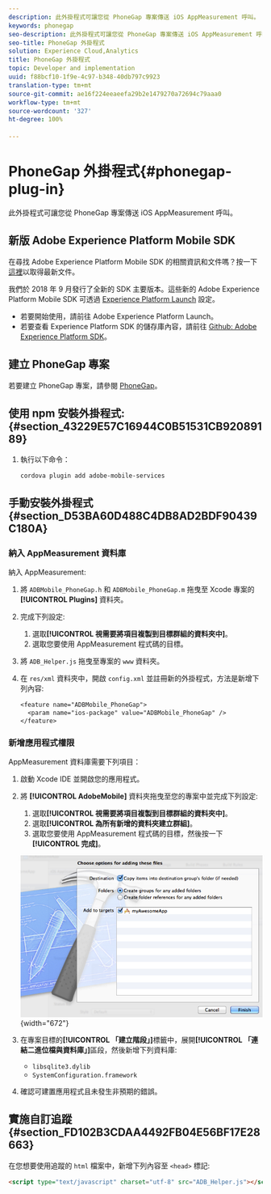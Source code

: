 ```yaml
---
description: 此外掛程式可讓您從 PhoneGap 專案傳送 iOS AppMeasurement 呼叫。
keywords: phonegap
seo-description: 此外掛程式可讓您從 PhoneGap 專案傳送 iOS AppMeasurement 呼叫。
seo-title: PhoneGap 外掛程式
solution: Experience Cloud,Analytics
title: PhoneGap 外掛程式
topic: Developer and implementation
uuid: f88bcf10-1f9e-4c97-b348-40db797c9923
translation-type: tm+mt
source-git-commit: ae16f224eeaeefa29b2e1479270a72694c79aaa0
workflow-type: tm+mt
source-wordcount: '327'
ht-degree: 100%

---
```



# PhoneGap 外掛程式{#phonegap-plug-in}

此外掛程式可讓您從 PhoneGap 專案傳送 iOS AppMeasurement 呼叫。

## 新版 Adobe Experience Platform Mobile SDK

在尋找 Adobe Experience Platform Mobile SDK 的相關資訊和文件嗎？按一下[這裡](https://aep-sdks.gitbook.io/docs/)以取得最新文件。

我們於 2018 年 9 月發行了全新的 SDK 主要版本。這些新的 Adobe Experience Platform Mobile SDK 可透過 [Experience Platform Launch](https://www.adobe.com/tw/experience-platform/launch.html) 設定。

* 若要開始使用，請前往 Adobe Experience Platform Launch。
* 若要查看 Experience Platform SDK 的儲存庫內容，請前往 [Github: Adobe Experience Platform SDK](https://github.com/Adobe-Marketing-Cloud/acp-sdks)。


## 建立 PhoneGap 專案

若要建立 PhoneGap 專案，請參閱 [PhoneGap](https://helpx.adobe.com/tw/experience-manager/6-4/mobile/using/phonegap.html)。

## 使用 npm 安裝外掛程式: {#section_43229E57C16944C0B51531CB92089189}

1. 執行以下命令：

   ```
   cordova plugin add adobe-mobile-services
   ```

## 手動安裝外掛程式 {#section_D53BA60D488C4DB8AD2BDF90439C180A}

### 納入 AppMeasurement 資料庫

納入 AppMeasurement:

1. 將 `ADBMobile_PhoneGap.h` 和 `ADBMobile_PhoneGap.m` 拖曳至 Xcode 專案的 **[!UICONTROL Plugins]** 資料夾。
1. 完成下列設定:

   1. 選取&#x200B;**[!UICONTROL 視需要將項目複製到目標群組的資料夾中]**。
   1. 選取您要使用 AppMeasurement 程式碼的目標。

1. 將 `ADB_Helper.js` 拖曳至專案的 `www` 資料夾。
1. 在 `res/xml` 資料夾中，開啟 `config.xml` 並註冊新的外掛程式，方法是新增下列內容:

   ```
   <feature name="ADBMobile_PhoneGap"> 
     <param name="ios-package" value="ADBMobile_PhoneGap" /> 
   </feature>
   ```

### 新增應用程式權限

AppMeasurement 資料庫需要下列項目：

1. 啟動 Xcode IDE 並開啟您的應用程式。
1. 將 **[!UICONTROL AdobeMobile]** 資料夾拖曳至您的專案中並完成下列設定:

   1. 選取&#x200B;**[!UICONTROL 視需要將項目複製到目標群組的資料夾中]**。
   1. 選取&#x200B;**[!UICONTROL 為所有新增的資料夾建立群組]**。
   1. 選取您要使用 AppMeasurement 程式碼的目標，然後按一下&#x200B;**[!UICONTROL 完成]**。

   ![](assets/xcode-settings.png){width=&quot;672&quot;}

1. 在專案目標的&#x200B;**[!UICONTROL 「建立階段」]**&#x200B;標籤中，展開&#x200B;**[!UICONTROL 「連結二進位檔與資料庫」]**&#x200B;區段，然後新增下列資料庫:

   * `libsqlite3.dylib`
   * `SystemConfiguration.framework`

1. 確認可建置應用程式且未發生非預期的錯誤。

## 實施自訂追蹤 {#section_FD102B3CDAA4492FB04E56BF17E28663}

在您想要使用追蹤的 `html` 檔案中，新增下列內容至 `<head>` 標記:

```html
<script type="text/javascript" charset="utf-8" src="ADB_Helper.js"></script>
```

